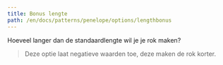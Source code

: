 ```yaml
---
title: Bonus lengte
path: /en/docs/patterns/penelope/options/lengthbonus
---
```


Hoeveel langer dan de standaardlengte wil je je rok maken?

> Deze optie laat negatieve waarden toe, deze maken de rok korter.